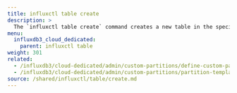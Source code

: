 ```yaml
---
title: influxctl table create
description: >
  The `influxctl table create` command creates a new table in the specified database.
menu:
  influxdb3_cloud_dedicated:
    parent: influxctl table
weight: 301
related:
  - /influxdb3/cloud-dedicated/admin/custom-partitions/define-custom-partitions/
  - /influxdb3/cloud-dedicated/admin/custom-partitions/partition-templates/
source: /shared/influxctl/table/create.md
---
```


<!-- //SOURCE content/shared/influxctl/table/create.md -->
